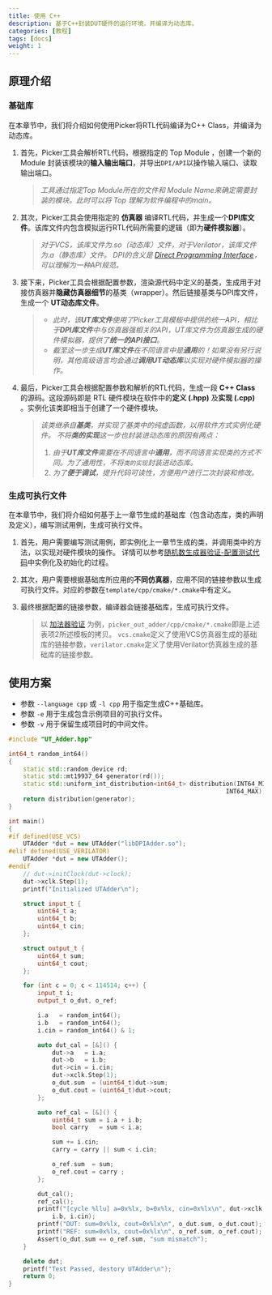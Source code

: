 ```yaml
---
title: 使用 C++
description: 基于C++封装DUT硬件的运行环境，并编译为动态库。
categories: [教程]
tags: [docs]
weight: 1
---
```


## 原理介绍

### 基础库

在本章节中，我们将介绍如何使用Picker将RTL代码编译为C++ Class，并编译为动态库。

1. 首先，Picker工具会解析RTL代码，根据指定的 Top Module ，创建一个新的 Module 封装该模块的**输入输出端口**，并导出`DPI/API`以操作输入端口、读取输出端口。
    > *工具通过指定Top Module所在的文件和 Module Name来确定需要封装的模块。此时可以将 Top 理解为软件编程中的main。*

2. 其次，Picker工具会使用指定的 **仿真器** 编译RTL代码，并生成一个**DPI库文件**。该库文件内包含模拟运行RTL代码所需要的逻辑（即为**硬件模拟器**）。
    > *对于VCS，该库文件为.so（动态库）文件，对于Verilator，该库文件为.a（静态库）文件。*
    > *DPI的含义是 [Direct Programming Interface](https://www.chipverify.com/systemverilog/systemverilog-dpi)，可以理解为一种API规范。*

3. 接下来，Picker工具会根据配置参数，渲染源代码中定义的基类，生成用于对接仿真器并**隐藏仿真器细节**的基类（wrapper）。然后链接基类与DPI库文件，生成一个 **UT动态库文件**。
    > - *此时，该**UT库文件**使用了Picker工具模板中提供的统一API，相比于**DPI库文件**中与仿真器强相关的API，UT库文件为仿真器生成的硬件模拟器，提供了**统一的API接口**。*
    > - *截至这一步生成**UT库文件**在不同语言中是**通用**的！如果没有另行说明，其他高级语言均会通过**调用UT动态库**以实现对硬件模拟器的操作。*

4. 最后，Picker工具会根据配置参数和解析的RTL代码，生成一段 **C++ Class** 的源码。这段源码即是 RTL 硬件模块在软件中的**定义 (.hpp)** 及**实现 (.cpp)** 。实例化该类即相当于创建了一个硬件模块。
    > *该类继承自**基类**，并实现了基类中的纯虚函数，以用软件方式实例化硬件。*
    > *不将**类的实现**这一步也封装进动态库的原因有两点：*
    >   1. *由于**UT库文件**需要在不同语言中**通用**，而不同语言实现类的方式不同。为了通用性，不将`类的实现`封装进动态库。*
    >   2. *为了**便于调试**，提升代码可读性，方便用户进行二次封装和修改。*

### 生成可执行文件

在本章节中，我们将介绍如何基于上一章节生成的基础库（包含动态库，类的声明及定义），编写测试用例，生成可执行文件。

1. 首先，用户需要编写测试用例，即实例化上一章节生成的类，并调用类中的方法，以实现对硬件模块的操作。
详情可以参考[随机数生成器验证-配置测试代码](docs/quick-start/examples/rmg/#配置测试代码)中实例化及初始化的过程。

2. 其次，用户需要根据基础库所应用的**不同仿真器**，应用不同的链接参数以生成可执行文件。对应的参数在`template/cpp/cmake/*.cmake`中有定义。

3. 最终根据配置的链接参数，编译器会链接基础库，生成可执行文件。

    > 以 [加法器验证](docs/quick-start/examples/adder/#将rtl构建为c-class) 为例，`picker_out_adder/cpp/cmake/*.cmake`即是上述表项2所述模板的拷贝。
    > `vcs.cmake`定义了使用VCS仿真器生成的基础库的链接参数，`verilator.cmake`定义了使用Verilator仿真器生成的基础库的链接参数。

## 使用方案

- 参数 `--language cpp` 或 `-l cpp` 用于指定生成C++基础库。
- 参数 `-e` 用于生成包含示例项目的可执行文件。
- 参数 `-v` 用于保留生成项目时的中间文件。

```cpp
#include "UT_Adder.hpp"

int64_t random_int64()
{
    static std::random_device rd;
    static std::mt19937_64 generator(rd());
    static std::uniform_int_distribution<int64_t> distribution(INT64_MIN,
                                                            INT64_MAX);
    return distribution(generator);
}

int main()
{
#if defined(USE_VCS)
    UTAdder *dut = new UTAdder("libDPIAdder.so");
#elif defined(USE_VERILATOR)
    UTAdder *dut = new UTAdder();
#endif
    // dut->initClock(dut->clock);
    dut->xclk.Step(1);
    printf("Initialized UTAdder\n");

    struct input_t {
        uint64_t a;
        uint64_t b;
        uint64_t cin;
    };

    struct output_t {
        uint64_t sum;
        uint64_t cout;
    };

    for (int c = 0; c < 114514; c++) {
        input_t i;
        output_t o_dut, o_ref;

        i.a   = random_int64();
        i.b   = random_int64();
        i.cin = random_int64() & 1;

        auto dut_cal = [&]() {
            dut->a   = i.a;
            dut->b   = i.b;
            dut->cin = i.cin;
            dut->xclk.Step(1);
            o_dut.sum  = (uint64_t)dut->sum;
            o_dut.cout = (uint64_t)dut->cout;
        };

        auto ref_cal = [&]() {
            uint64_t sum = i.a + i.b;
            bool carry   = sum < i.a;

            sum += i.cin;
            carry = carry || sum < i.cin;

            o_ref.sum  = sum;
            o_ref.cout = carry ;
        };

        dut_cal();
        ref_cal();
        printf("[cycle %llu] a=0x%lx, b=0x%lx, cin=0x%lx\n", dut->xclk.clk, i.a,
            i.b, i.cin);
        printf("DUT: sum=0x%lx, cout=0x%lx\n", o_dut.sum, o_dut.cout);
        printf("REF: sum=0x%lx, cout=0x%lx\n", o_ref.sum, o_ref.cout);
        Assert(o_dut.sum == o_ref.sum, "sum mismatch");
    }

    delete dut;
    printf("Test Passed, destory UTAdder\n");
    return 0;
}
```
